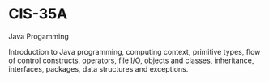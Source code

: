# CIS-35A
Java Progamming

Introduction to Java programming, computing context, primitive types, flow of control constructs, operators, file I/O, objects and classes, inheritance, interfaces, packages, data structures and exceptions.
